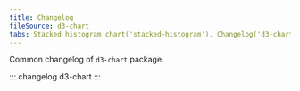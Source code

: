 ```yaml
---
title: Changelog
fileSource: d3-chart
tabs: Stacked histogram chart('stacked-histogram'), Changelog('d3-chart-changelog')
---
```


Common changelog of `d3-chart` package.

::: changelog d3-chart :::
